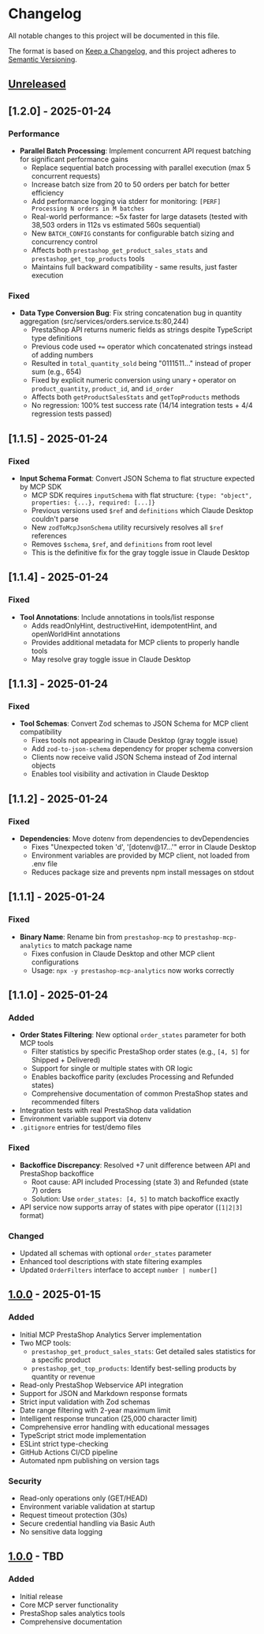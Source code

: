 # Changelog

All notable changes to this project will be documented in this file.

The format is based on [Keep a Changelog](https://keepachangelog.com/en/1.0.0/),
and this project adheres to [Semantic Versioning](https://semver.org/spec/v2.0.0.html).

## [Unreleased]

## [1.2.0] - 2025-01-24

### Performance
- **Parallel Batch Processing**: Implement concurrent API request batching for significant performance gains
  - Replace sequential batch processing with parallel execution (max 5 concurrent requests)
  - Increase batch size from 20 to 50 orders per batch for better efficiency
  - Add performance logging via stderr for monitoring: `[PERF] Processing N orders in M batches`
  - Real-world performance: ~5x faster for large datasets (tested with 38,503 orders in 112s vs estimated 560s sequential)
  - New `BATCH_CONFIG` constants for configurable batch sizing and concurrency control
  - Affects both `prestashop_get_product_sales_stats` and `prestashop_get_top_products` tools
  - Maintains full backward compatibility - same results, just faster execution

### Fixed
- **Data Type Conversion Bug**: Fix string concatenation bug in quantity aggregation (src/services/orders.service.ts:80,244)
  - PrestaShop API returns numeric fields as strings despite TypeScript type definitions
  - Previous code used `+=` operator which concatenated strings instead of adding numbers
  - Resulted in `total_quantity_sold` being "0111511..." instead of proper sum (e.g., 654)
  - Fixed by explicit numeric conversion using unary `+` operator on `product_quantity`, `product_id`, and `id_order`
  - Affects both `getProductSalesStats` and `getTopProducts` methods
  - No regression: 100% test success rate (14/14 integration tests + 4/4 regression tests passed)

## [1.1.5] - 2025-01-24

### Fixed
- **Input Schema Format**: Convert JSON Schema to flat structure expected by MCP SDK
  - MCP SDK requires `inputSchema` with flat structure: `{type: "object", properties: {...}, required: [...]}`
  - Previous versions used `$ref` and `definitions` which Claude Desktop couldn't parse
  - New `zodToMcpJsonSchema` utility recursively resolves all `$ref` references
  - Removes `$schema`, `$ref`, and `definitions` from root level
  - This is the definitive fix for the gray toggle issue in Claude Desktop

## [1.1.4] - 2025-01-24

### Fixed
- **Tool Annotations**: Include annotations in tools/list response
  - Adds readOnlyHint, destructiveHint, idempotentHint, and openWorldHint annotations
  - Provides additional metadata for MCP clients to properly handle tools
  - May resolve gray toggle issue in Claude Desktop

## [1.1.3] - 2025-01-24

### Fixed
- **Tool Schemas**: Convert Zod schemas to JSON Schema for MCP client compatibility
  - Fixes tools not appearing in Claude Desktop (gray toggle issue)
  - Add `zod-to-json-schema` dependency for proper schema conversion
  - Clients now receive valid JSON Schema instead of Zod internal objects
  - Enables tool visibility and activation in Claude Desktop

## [1.1.2] - 2025-01-24

### Fixed
- **Dependencies**: Move dotenv from dependencies to devDependencies
  - Fixes "Unexpected token 'd', '[dotenv@17...'" error in Claude Desktop
  - Environment variables are provided by MCP client, not loaded from .env file
  - Reduces package size and prevents npm install messages on stdout

## [1.1.1] - 2025-01-24

### Fixed
- **Binary Name**: Rename bin from `prestashop-mcp` to `prestashop-mcp-analytics` to match package name
  - Fixes confusion in Claude Desktop and other MCP client configurations
  - Usage: `npx -y prestashop-mcp-analytics` now works correctly

## [1.1.0] - 2025-01-24

### Added
- **Order States Filtering**: New optional `order_states` parameter for both MCP tools
  - Filter statistics by specific PrestaShop order states (e.g., `[4, 5]` for Shipped + Delivered)
  - Support for single or multiple states with OR logic
  - Enables backoffice parity (excludes Processing and Refunded states)
  - Comprehensive documentation of common PrestaShop states and recommended filters
- Integration tests with real PrestaShop data validation
- Environment variable support via dotenv
- `.gitignore` entries for test/demo files

### Fixed
- **Backoffice Discrepancy**: Resolved +7 unit difference between API and PrestaShop backoffice
  - Root cause: API included Processing (state 3) and Refunded (state 7) orders
  - Solution: Use `order_states: [4, 5]` to match backoffice exactly
- API service now supports array of states with pipe operator (`[1|2|3]` format)

### Changed
- Updated all schemas with optional `order_states` parameter
- Enhanced tool descriptions with state filtering examples
- Updated `OrderFilters` interface to accept `number | number[]`

## [1.0.0] - 2025-01-15

### Added
- Initial MCP PrestaShop Analytics Server implementation
- Two MCP tools:
  - `prestashop_get_product_sales_stats`: Get detailed sales statistics for a specific product
  - `prestashop_get_top_products`: Identify best-selling products by quantity or revenue
- Read-only PrestaShop Webservice API integration
- Support for JSON and Markdown response formats
- Strict input validation with Zod schemas
- Date range filtering with 2-year maximum limit
- Intelligent response truncation (25,000 character limit)
- Comprehensive error handling with educational messages
- TypeScript strict mode implementation
- ESLint strict type-checking
- GitHub Actions CI/CD pipeline
- Automated npm publishing on version tags

### Security
- Read-only operations only (GET/HEAD)
- Environment variable validation at startup
- Request timeout protection (30s)
- Secure credential handling via Basic Auth
- No sensitive data logging

## [1.0.0] - TBD

### Added
- Initial release
- Core MCP server functionality
- PrestaShop sales analytics tools
- Comprehensive documentation

[Unreleased]: https://github.com/DFRContact/prestashop-mcp-analytics/compare/v1.0.0...HEAD
[1.0.0]: https://github.com/DFRContact/prestashop-mcp-analytics/releases/tag/v1.0.0
